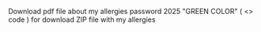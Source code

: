 Download pdf file about my allergies password 2025
"GREEN COLOR" ( <> code ) for download ZIP file with my allergies
